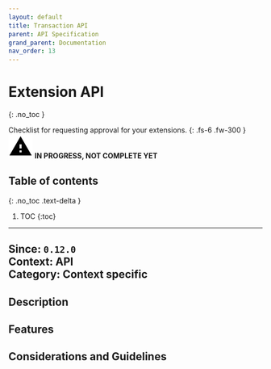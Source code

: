 ```yaml
---
layout: default
title: Transaction API
parent: API Specification
grand_parent: Documentation
nav_order: 13
---
```


# Extension API
{: .no_toc }

Checklist for requesting approval for your extensions.
{: .fs-6 .fw-300 }
![](/assets/images/warning-24px.svg) **️IN PROGRESS, NOT COMPLETE YET**

## Table of contents
{: .no_toc .text-delta }

1. TOC
{:toc}

---

**Since**: `0.12.0`  
**Context**: API  
**Category**: Context specific  
---
## Description

## Features

## Considerations and Guidelines
